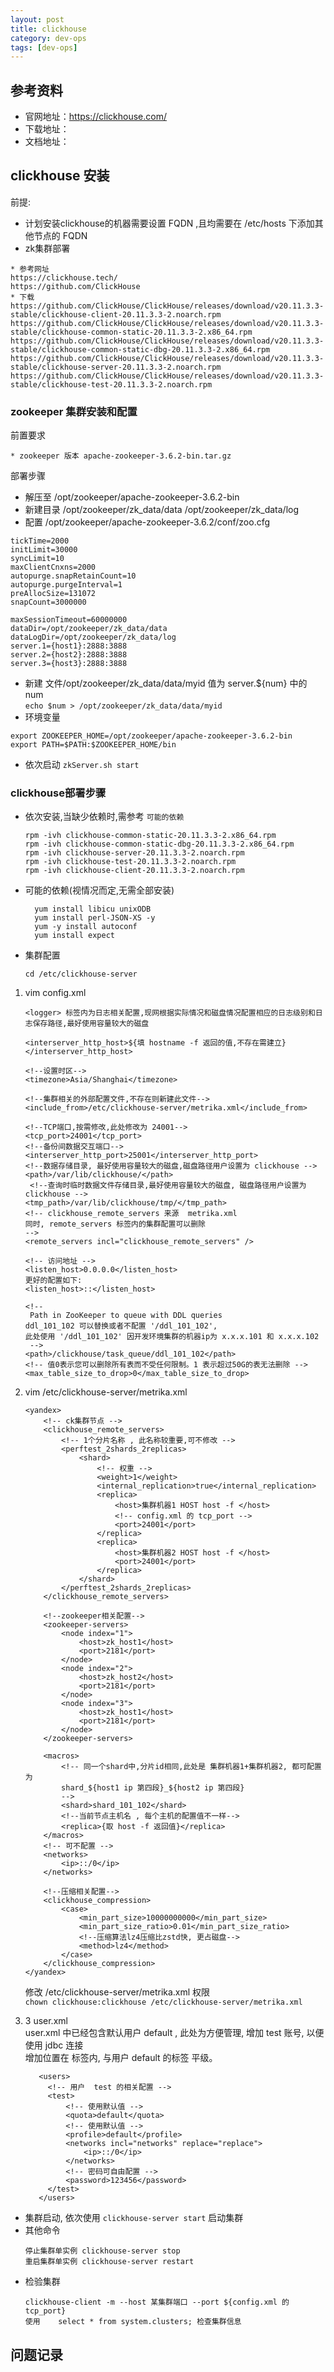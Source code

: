 ```yaml
---
layout: post
title: clickhouse
category: dev-ops
tags: [dev-ops]
---
```


## 参考资料
- 官网地址：https://clickhouse.com/
- 下载地址：
- 文档地址：

##  clickhouse 安装
前提: 
- 计划安装clickhouse的机器需要设置 FQDN ,且均需要在 /etc/hosts 下添加其他节点的 FQDN
- zk集群部署

```
* 参考网址  
https://clickhouse.tech/  
https://github.com/ClickHouse
* 下载
https://github.com/ClickHouse/ClickHouse/releases/download/v20.11.3.3-stable/clickhouse-client-20.11.3.3-2.noarch.rpm
https://github.com/ClickHouse/ClickHouse/releases/download/v20.11.3.3-stable/clickhouse-common-static-20.11.3.3-2.x86_64.rpm
https://github.com/ClickHouse/ClickHouse/releases/download/v20.11.3.3-stable/clickhouse-common-static-dbg-20.11.3.3-2.x86_64.rpm
https://github.com/ClickHouse/ClickHouse/releases/download/v20.11.3.3-stable/clickhouse-server-20.11.3.3-2.noarch.rpm
https://github.com/ClickHouse/ClickHouse/releases/download/v20.11.3.3-stable/clickhouse-test-20.11.3.3-2.noarch.rpm
```

### zookeeper 集群安装和配置

前置要求
``` 
* zookeeper 版本 apache-zookeeper-3.6.2-bin.tar.gz
```
部署步骤
* 解压至  /opt/zookeeper/apache-zookeeper-3.6.2-bin
* 新建目录 /opt/zookeeper/zk_data/data   /opt/zookeeper/zk_data/log
* 配置 /opt/zookeeper/apache-zookeeper-3.6.2/conf/zoo.cfg
```
tickTime=2000
initLimit=30000
syncLimit=10
maxClientCnxns=2000
autopurge.snapRetainCount=10
autopurge.purgeInterval=1
preAllocSize=131072
snapCount=3000000

maxSessionTimeout=60000000
dataDir=/opt/zookeeper/zk_data/data
dataLogDir=/opt/zookeeper/zk_data/log
server.1={host1}:2888:3888
server.2={host2}:2888:3888
server.3={host3}:2888:3888
```

* 新建 文件/opt/zookeeper/zk_data/data/myid  值为 server.${num} 中的 num  
  `echo $num > /opt/zookeeper/zk_data/data/myid`
* 环境变量
```
export ZOOKEEPER_HOME=/opt/zookeeper/apache-zookeeper-3.6.2-bin  
export PATH=$PATH:$ZOOKEEPER_HOME/bin
```

* 依次启动  `zkServer.sh start`

### clickhouse部署步骤
* 依次安装,当缺少依赖时,需参考 `可能的依赖`
   ```
  rpm -ivh clickhouse-common-static-20.11.3.3-2.x86_64.rpm
  rpm -ivh clickhouse-common-static-dbg-20.11.3.3-2.x86_64.rpm
  rpm -ivh clickhouse-server-20.11.3.3-2.noarch.rpm
  rpm -ivh clickhouse-test-20.11.3.3-2.noarch.rpm
  rpm -ivh clickhouse-client-20.11.3.3-2.noarch.rpm
  ```
* 可能的依赖(视情况而定,无需全部安装)
    ```
      yum install libicu unixODB
      yum install perl-JSON-XS -y
      yum -y install autoconf
      yum install expect
    ```

* 集群配置
    ```
    cd /etc/clickhouse-server
    
    ```
1. vim config.xml
    ``` 
    <logger> 标签内为日志相关配置,现网根据实际情况和磁盘情况配置相应的日志级别和日志保存路径,最好使用容量较大的磁盘
    
    <interserver_http_host>${填 hostname -f 返回的值,不存在需建立}</interserver_http_host>
        
    <!--设置时区-->
    <timezone>Asia/Shanghai</timezone>
    
    <!--集群相关的外部配置文件,不存在则新建此文件-->
    <include_from>/etc/clickhouse-server/metrika.xml</include_from>
    
    <!--TCP端口,按需修改,此处修改为 24001-->
    <tcp_port>24001</tcp_port>
    <!--备份间数据交互端口-->
    <interserver_http_port>25001</interserver_http_port>
    <!--数据存储目录, 最好使用容量较大的磁盘,磁盘路径用户设置为 clickhouse -->
    <path>/var/lib/clickhouse/</path>
     <!--查询时临时数据文件存储目录,最好使用容量较大的磁盘, 磁盘路径用户设置为 clickhouse -->
    <tmp_path>/var/lib/clickhouse/tmp/</tmp_path>  
    <!-- clickhouse_remote_servers 来源  metrika.xml
    同时, remote_servers 标签内的集群配置可以删除
    --> 
    <remote_servers incl="clickhouse_remote_servers" />
   
    <!-- 访问地址 -->
    <listen_host>0.0.0.0</listen_host>
   更好的配置如下: 
    <listen_host>::</listen_host>
   
    <!--
     Path in ZooKeeper to queue with DDL queries
    ddl_101_102 可以替换或者不配置 '/ddl_101_102',
    此处使用 '/ddl_101_102' 因开发环境集群的机器ip为 x.x.x.101 和 x.x.x.102
     -->
    <path>/clickhouse/task_queue/ddl_101_102</path>
    <!-- 值0表示您可以删除所有表而不受任何限制。1 表示超过50G的表无法删除 -->
    <max_table_size_to_drop>0</max_table_size_to_drop>
    
   ```
2. vim /etc/clickhouse-server/metrika.xml
    ```
    <yandex>
        <!-- ck集群节点 -->
        <clickhouse_remote_servers>
            <!-- 1个分片名称 , 此名称较重要,可不修改 -->
            <perftest_2shards_2replicas>
                <shard>
                    <!-- 权重 -->
                    <weight>1</weight>
                    <internal_replication>true</internal_replication>
                    <replica>
                        <host>集群机器1 HOST host -f </host>
                        <!-- config.xml 的 tcp_port -->
                        <port>24001</port>
                    </replica>
                    <replica>
                        <host>集群机器2 HOST host -f </host>
                        <port>24001</port>
                    </replica>
                </shard>
            </perftest_2shards_2replicas>
        </clickhouse_remote_servers>
    
        <!--zookeeper相关配置-->
        <zookeeper-servers>
            <node index="1">
                <host>zk_host1</host>
                <port>2181</port>
            </node>
            <node index="2">
                <host>zk_host2</host>
                <port>2181</port>
            </node>
            <node index="3">
                <host>zk_host1</host>
                <port>2181</port>
            </node>
        </zookeeper-servers>
    
        <macros>
            <!-- 同一个shard中,分片id相同,此处是 集群机器1+集群机器2, 都可配置为 
            shard_${host1 ip 第四段}_${host2 ip 第四段}
            -->
            <shard>shard_101_102</shard>
            <!--当前节点主机名 , 每个主机的配置值不一样-->
            <replica>{取 host -f 返回值}</replica>
        </macros>
        <!-- 可不配置 -->
        <networks>
            <ip>::/0</ip>
        </networks>
    
        <!--压缩相关配置-->
        <clickhouse_compression>
            <case>
                <min_part_size>10000000000</min_part_size>
                <min_part_size_ratio>0.01</min_part_size_ratio>
                <!--压缩算法lz4压缩比zstd快, 更占磁盘-->
                <method>lz4</method>
            </case>
        </clickhouse_compression>
    </yandex>
    ```
   修改 /etc/clickhouse-server/metrika.xml 权限  
   `chown clickhouse:clickhouse /etc/clickhouse-server/metrika.xml`  

3. 3 user.xml   
   user.xml 中已经包含默认用户  default , 此处为方便管理, 增加 test 账号, 以便 使用 jdbc 连接  
   增加位置在  <users></users> 标签内, 与用户 default 的标签 <default></default> 平级。
   ```
      <users>
        <!-- 用户  test 的相关配置 -->
        <test>
            <!-- 使用默认值 -->
            <quota>default</quota>
            <!-- 使用默认值 -->
            <profile>default</profile>
            <networks incl="networks" replace="replace">
                <ip>::/0</ip>
            </networks>
            <!-- 密码可自由配置 -->
            <password>123456</password>
        </test>
      </users>
   ```
* 集群启动, 依次使用 `clickhouse-server start` 启动集群
* 其他命令
    ```
    停止集群单实例 clickhouse-server stop
    重启集群单实例 clickhouse-server restart
    ```
* 检验集群
    ``` 
   clickhouse-client -m --host 某集群端口 --port ${config.xml 的 tcp_port}
    使用    select * from system.clusters; 检查集群信息
    ```

## 问题记录
